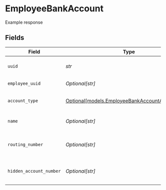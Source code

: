 # EmployeeBankAccount

Example response


## Fields

| Field                                                                                          | Type                                                                                           | Required                                                                                       | Description                                                                                    |
| ---------------------------------------------------------------------------------------------- | ---------------------------------------------------------------------------------------------- | ---------------------------------------------------------------------------------------------- | ---------------------------------------------------------------------------------------------- |
| `uuid`                                                                                         | *str*                                                                                          | :heavy_check_mark:                                                                             | UUID of the bank account                                                                       |
| `employee_uuid`                                                                                | *Optional[str]*                                                                                | :heavy_minus_sign:                                                                             | UUID of the employee                                                                           |
| `account_type`                                                                                 | [Optional[models.EmployeeBankAccountAccountType]](../models/employeebankaccountaccounttype.md) | :heavy_minus_sign:                                                                             | Bank account type                                                                              |
| `name`                                                                                         | *Optional[str]*                                                                                | :heavy_minus_sign:                                                                             | Name for the bank account                                                                      |
| `routing_number`                                                                               | *Optional[str]*                                                                                | :heavy_minus_sign:                                                                             | The bank account's routing number                                                              |
| `hidden_account_number`                                                                        | *Optional[str]*                                                                                | :heavy_minus_sign:                                                                             | Masked bank account number                                                                     |